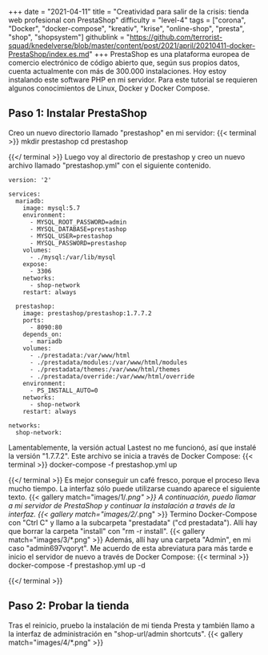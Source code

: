 +++
date = "2021-04-11"
title = "Creatividad para salir de la crisis: tienda web profesional con PrestaShop"
difficulty = "level-4"
tags = ["corona", "Docker", "docker-compose", "kreativ", "krise", "online-shop", "presta", "shop", "shopsystem"]
githublink = "https://github.com/terrorist-squad/knedelverse/blob/master/content/post/2021/april/20210411-docker-PrestaShop/index.es.md"
+++
PrestaShop es una plataforma europea de comercio electrónico de código abierto que, según sus propios datos, cuenta actualmente con más de 300.000 instalaciones. Hoy estoy instalando este software PHP en mi servidor. Para este tutorial se requieren algunos conocimientos de Linux, Docker y Docker Compose.
## Paso 1: Instalar PrestaShop
Creo un nuevo directorio llamado "prestashop" en mi servidor:
{{< terminal >}}
mkdir prestashop
cd prestashop

{{</ terminal >}}
Luego voy al directorio de prestashop y creo un nuevo archivo llamado "prestashop.yml" con el siguiente contenido.
```
version: '2'

services:
  mariadb:
    image: mysql:5.7
    environment:
      - MYSQL_ROOT_PASSWORD=admin
      - MYSQL_DATABASE=prestashop
      - MYSQL_USER=prestashop
      - MYSQL_PASSWORD=prestashop
    volumes:
      - ./mysql:/var/lib/mysql
    expose:
      - 3306
    networks:
      - shop-network
    restart: always

  prestashop:
    image: prestashop/prestashop:1.7.7.2
    ports:
      - 8090:80
    depends_on:
      - mariadb
    volumes:
      - ./prestadata:/var/www/html
      - ./prestadata/modules:/var/www/html/modules
      - ./prestadata/themes:/var/www/html/themes
      - ./prestadata/override:/var/www/html/override
    environment:
      - PS_INSTALL_AUTO=0
    networks:
      - shop-network
    restart: always

networks:
  shop-network:

```
Lamentablemente, la versión actual Lastest no me funcionó, así que instalé la versión "1.7.7.2". Este archivo se inicia a través de Docker Compose:
{{< terminal >}}
docker-compose -f prestashop.yml up

{{</ terminal >}}
Es mejor conseguir un café fresco, porque el proceso lleva mucho tiempo. La interfaz sólo puede utilizarse cuando aparece el siguiente texto.
{{< gallery match="images/1/*.png" >}}
A continuación, puedo llamar a mi servidor de PrestaShop y continuar la instalación a través de la interfaz.
{{< gallery match="images/2/*.png" >}}
Termino Docker-Compose con "Ctrl C" y llamo a la subcarpeta "prestadata" ("cd prestadata"). Allí hay que borrar la carpeta "install" con "rm -r install".
{{< gallery match="images/3/*.png" >}}
Además, allí hay una carpeta "Admin", en mi caso "admin697vqoryt". Me acuerdo de esta abreviatura para más tarde e inicio el servidor de nuevo a través de Docker Compose:
{{< terminal >}}
docker-compose -f prestashop.yml up -d

{{</ terminal >}}

## Paso 2: Probar la tienda
Tras el reinicio, pruebo la instalación de mi tienda Presta y también llamo a la interfaz de administración en "shop-url/admin shortcuts".
{{< gallery match="images/4/*.png" >}}